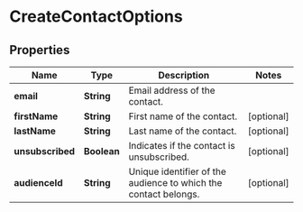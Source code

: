

# CreateContactOptions


## Properties

| Name | Type | Description | Notes |
|------------ | ------------- | ------------- | -------------|
|**email** | **String** | Email address of the contact. |  |
|**firstName** | **String** | First name of the contact. |  [optional] |
|**lastName** | **String** | Last name of the contact. |  [optional] |
|**unsubscribed** | **Boolean** | Indicates if the contact is unsubscribed. |  [optional] |
|**audienceId** | **String** | Unique identifier of the audience to which the contact belongs. |  [optional] |



